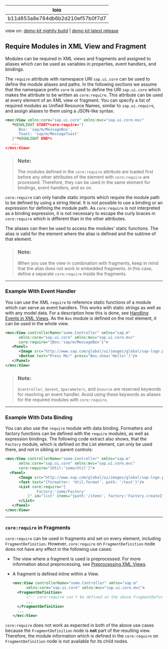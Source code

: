 <!-- loiob11d853a8e784db6b2d210ef57b0f7d7 -->

| loio |
| -----|
| b11d853a8e784db6b2d210ef57b0f7d7 |

<div id="loio">

view on: [demo kit nightly build](https://openui5nightly.hana.ondemand.com/#/topic/b11d853a8e784db6b2d210ef57b0f7d7) | [demo kit latest release](https://openui5.hana.ondemand.com/#/topic/b11d853a8e784db6b2d210ef57b0f7d7)</div>

## Require Modules in XML View and Fragment

Modules can be required in XML views and fragments and assigned to aliases which can be used as variables in properties, event handlers, and bindings.

The `require` attribute with namespace URI `sap.ui.core` can be used to define the module aliases and paths. In the following sections we assume that the namespace prefix `core` is used to define the URI `sap.ui.core` which makes the attribute to be written as `core:require`. This attribute can be used at every element of an XML view or fragment. You can specify a list of required modules as Unified Resource Names, similar to `sap.ui.require`, and assign aliases to them using a JSON-like syntax.

``` xml
<mvc:View xmlns:core="sap.ui.core" xmlns:mvc="sap.ui.core.mvc"
   *HIGHLIGHT START*core:require="{
      Box: 'sap/m/MessageBox',
      Toast: 'sap/m/MessageToast'
   }"*HIGHLIGHT END*>
   ...
</mvc:View>
```

> ### Note:  
> The modules defined in the `core:require` attribute are loaded first before any other attributes of the element with `core:require` are processed. Therefore, they can be used in the same element for bindings, event handlers, and so on.

`core:require` can only handle static imports which require the module path to be defined by using a string literal. It is not possible to use a binding or an expression for defining the module path. As `core:require` is not interpreted as a binding expression, it is not necessary to escape the curly braces in `core:require` which is different than in the other attributes.

The aliases can then be used to access the modules' static functions. The alias is valid for the element where the alias is defined and the subtree of that element.

> ### Note:  
> When you use the view in combination with fragments, keep in mind that the alias does not work in embedded fragments. In this case, define a separate `core:require` inside the fragments.

***

<a name="loiob11d853a8e784db6b2d210ef57b0f7d7__section_msm_sk3_43b"/>

### Example With Event Handler

You can use the XML `require` to reference static functions of a module which can serve as event handlers. This works with static strings as well as with any model data. For a description how this is done, see [Handling Events in XML Views](Handling_Events_in_XML_Views_b0fb4de.md). As the `Box` module is defined on the root element, it can be used in the whole view.

``` xml
<mvc:View controllerName="some.Controller" xmlns="sap.m"
      xmlns:core="sap.ui.core" xmlns:mvc="sap.ui.core.mvc"
      core:require="{Box:'sap/m/MessageBox'}">
   <Panel>
      <Image src="http://www.sap.com/global/ui/images/global/sap-logo.png"/>
      <Button text="Press Me!" press="Box.show('Hello!')"/>
   </Panel>
</mvc:View>
```

> ### Note:  
> `$controller`, `$event`, `$parameters`, and `$source` are reserved keywords for resolving an event handler. Avoid using these keywords as aliases for the required modules with `core:require`.

***

<a name="loiob11d853a8e784db6b2d210ef57b0f7d7__section_zxd_xk3_43b"/>

### Example With Data Binding

You can also use the `require` module with data binding. Formatters and factory functions can be defined with the `require` modules, as well as expression bindings. The following code extract also shows, that the `Factory` module, which is defined on the List element, can only be used there, and not in sibling or parent controls:

``` xml
<mvc:View controllerName="some.Controller" xmlns="sap.m"
      xmlns:core="sap.ui.core" xmlns:mvc="sap.ui.core.mvc"
      core:require="{Util:'some/Util'}">
  <Panel>
      <Image src="http://www.sap.com/global/ui/images/global/sap-logo.png"/>
      <Text text="{formatter: 'Util.format', path: '/text'}"/>
      <List core:require="{
              Factory:'some/Factory'
          }" id="list" items="{path:'/items', factory:'Factory.createItem'}">
      </List>
   </Panel>
</mvc:View>
```

***

<a name="loiob11d853a8e784db6b2d210ef57b0f7d7__section_jnp_zk3_43b"/>

### `core:require` in Fragments

`core:require` can be used in fragments and set on every element, including `FragmentDefinition`. However, `core:require` on `FragmentDefinition` node does not have any effect in the following use cases:

-   The view where a fragment is used is preprocessed. For more information about preprocessing, see [Preprocessing XML Views](Preprocessing_XML_Views_48b81b9.md).

-   A fragment is defined inline within a View.

    ``` xml
    <mvc:View controllerName="some.Controller" xmlns="sap.m"
          xmlns:core="sap.ui.core" xmlns:mvc="sap.ui.core.mvc">
      <FragmentDefinition>
          <!-- core:require can't be defined on the above FragmentDefinition -->
          ...
      </FragmentDefinition>
      ...
    </mvc:View>
    ```


`core:require` does not work as expected in both of the above use cases because the `FragmentDefinition` node is **not** part of the resulting view. Therefore, the module information which is defined in the `core:require` on `FragmentDefinition` node is not available for its child nodes.

